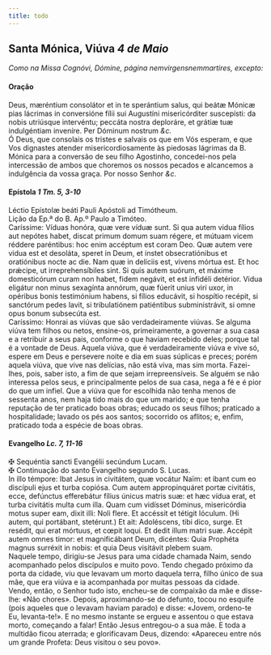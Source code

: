 ```yaml
---
title: todo
---
```

<h2 class="text-center">Santa Mónica, Viúva <em>4 de Maio</em></h2>

<em>Como na Missa Cognóvi, Dómine, página nemvirgensnemmartires, excepto:</em>

<h4 class="text-center">Oração</h4>
<div class="container-fluid">
<div class="row">
<div class="dropcap text-justify">
Deus, mæréntium consolátor et in te sperántium salus, qui beátæ Mónicæ pias lácrimas in conversióne fílii sui Augustíni misericórditer suscepísti: da nobis utriúsque intervéntu; peccáta nostra deploráre, et grátiæ tuæ indulgéntiam inveníre. Per Dóminum nostrum <em>&c.</em>
</div>
<div class="dropcap text-justify">
Ó Deus, que consolais os tristes e salvais os que em Vós esperam, e que Vos dignastes atender misericordiosamente às piedosas lágrimas da B. Mónica para a conversão de seu filho Agostinho, concedei-nos pela intercessão de ambos que choremos os nossos pecados e alcancemos a indulgência da vossa graça. Por nosso Senhor <em>&c.</em>
</div>
</div>
</div>

<h4 class="text-center">Epístola <em>1 Tm. 5, 3-10</em></h4>
<div class="container-fluid">
<div class="row">
<div class="text-justify">
Léctio Epístolæ beáti Pauli Apóstoli ad Timótheum.
</div>
<div class="text-justify">
Lição da Ep.ª do B. Ap.º Paulo a Timóteo.
</div>
<div class="dropcap text-justify">
Caríssime: Víduas honóra, quæ vere víduæ sunt. Si qua autem vidua fílios aut nepótes habet, discat primum domum suam régere, et mútuam vicem réddere paréntibus: hoc enim accéptum est coram Deo. Quæ autem vere vidua est et desoláta, speret in Deum, et instet obsecratiónibus et oratiónibus nocte ac die. Nam quæ in delíciis est, vivens mórtua est. Et hoc prǽcipe, ut irreprehensíbiles sint. Si quis autem suórum, et máxime domesticórum curam non habet, fidem negávit, et est infidéli detérior. Vidua eligátur non minus sexagínta annórum, quæ fúerit unius viri uxor, in opéribus bonis testimónium habens, si fílios educávit, si hospítio recépit, si sanctórum pedes lavit, si tribulatiónem patiéntibus subministrávit, si omne opus bonum subsecúta est.
</div>
<div class="dropcap text-justify">
Caríssimo: Honrai as viúvas que são verdadeiramente viúvas. Se alguma viúva tem filhos ou netos, ensine-os, primeiramente, a governar a sua casa e a retribuir a seus pais, conforme o que haviam recebido deles; porque tal é a vontade de Deus. Aquela viúva, que é verdadeiramente viúva e vive só, espere em Deus e persevere noite e dia em suas súplicas e preces; porém aquela viúva, que vive nas delícias, não está viva, mas sim morta. Fazei-lhes, pois, saber isto, a fim de que sejam irrepreensíveis. Se alguém se não interessa pelos seus, e principalmente pelos de sua casa, nega a fé e é pior do que um infiel. Que a viúva que for escolhida não tenha menos de sessenta anos, nem haja tido mais do que um marido; e que tenha reputação de ter praticado boas obras; educado os seus filhos; praticado a hospitalidade; lavado os pés aos santos; socorrido os aflitos; e, enfim, praticado toda a espécie de boas obras.
</div>
</div>
</div>

<h4 class="text-center">Evangelho <em>Lc. 7, 11-16</em></h4>
<div class="container-fluid">
<div class="row">
<div class="text-justify">
<span class="text-danger">&#10016;</span> Sequéntia sancti Evangélii secúndum Lucam.
</div>
<div class="text-justify">
<span class="text-danger">&#10016;</span> Continuação do santo Evangelho segundo S. Lucas.
</div>
<div class="dropcap text-justify">
In illo témpore: Ibat Jesus in civitátem, quæ vocátur Naïm: et ibant cum eo discípuli ejus et turba copiósa. Cum autem appropinquáret portæ civitátis, ecce, defúnctus efferebátur fílius únicus matris suæ: et hæc vídua erat, et turba civitátis multa cum illa. Quam cum vidísset Dóminus, misericórdia motus super eam, dixit illi: Noli flere. Et accéssit et tétigit lóculum. (Hi autem, qui portábant, stetérunt.) Et ait: Adoléscens, tibi dico, surge. Et resédit, qui erat mórtuus, et cœpit loqui. Et dedit illum matri suæ. Accépit autem omnes timor: et magnificábant Deum, dicéntes: Quia Prophéta magnus surréxit in nobis: et quia Deus visitávit plebem suam.
</div>
<div class="dropcap text-justify">
Naquele tempo, dirigiu-se Jesus para uma cidade chamada Naim, sendo acompanhado pelos discípulos e muito povo. Tendo chegado próximo da porta da cidade, viu que levavam um morto daquela terra, filho único de sua mãe, que era viúva e ia acompanhada por muitas pessoas da cidade. Vendo, então, o Senhor tudo isto, encheu-se de compaixão da mãe e disse-lhe: «Não chores». Depois, aproximando-se do defunto, tocou no esquife (pois aqueles que o levavam haviam parado) e disse: «Jovem, ordeno-te Eu, levanta-te!». E no mesmo instante se ergueu e assentou o que estava morto, começando a falar! Então Jesus entregou-o a sua mãe. E toda a multidão ficou aterrada; e glorificavam Deus, dizendo: «Apareceu entre nós um grande Profeta: Deus visitou o seu povo».
</div>
</div>
</div>
